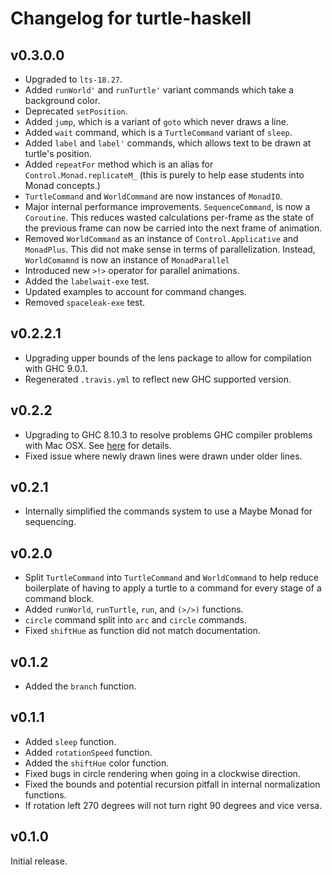 # Changelog for turtle-haskell

## v0.3.0.0

* Upgraded to `lts-18.27`.
* Added `runWorld'` and `runTurtle'` variant commands which take a background color.
* Deprecated `setPosition`.
* Added `jump`, which is a variant of `goto` which never draws a line.
* Added `wait` command, which is a `TurtleCommand` variant of `sleep`.
* Added `label` and `label'` commands, which allows text to be drawn at turtle's position.
* Added `repeatFor` method which is an alias for `Control.Monad.replicateM_` (this is purely 
  to help ease students into Monad concepts.)
* `TurtleCommand` and `WorldCommand` are now instances of `MonadIO`.
* Major internal performance improvements. `SequenceCommand`, is now a `Coroutine`. 
  This reduces wasted calculations per-frame as the state of the previous frame 
  can now be carried into the next frame of animation.
* Removed `WorldCommand` as an instance of `Control.Applicative` and `MonadPlus`. This did not
  make sense in terms of parallelization. Instead, `WorldComamnd` is now an instance of `MonadParallel`
* Introduced new `>!>` operator for parallel animations.
* Added the `labelwait-exe` test.
* Updated examples to account for command changes.
* Removed `spaceleak-exe` test.

## v0.2.2.1

* Upgrading upper bounds of the lens package to allow for compilation with GHC
  9.0.1.
* Regenerated `.travis.yml` to reflect new GHC supported version.

## v0.2.2

* Upgrading to GHC 8.10.3 to resolve problems GHC compiler problems with Mac 
OSX. See [here](https://gitlab.haskell.org/ghc/ghc/-/issues/18446) for details.
* Fixed issue where newly drawn lines were drawn under older lines.

## v0.2.1

* Internally simplified the commands system to use a Maybe Monad for sequencing.

## v0.2.0

* Split `TurtleCommand` into `TurtleCommand` and `WorldCommand` to help reduce
  boilerplate of having to apply a turtle to a command for every stage of a
  command block.
* Added `runWorld`, `runTurtle`, `run`, and `(>/>)` functions.
* `circle` command split into `arc` and `circle` commands.
* Fixed `shiftHue` as function did not match documentation.

## v0.1.2

* Added the `branch` function.

## v0.1.1

* Added `sleep` function.
* Added `rotationSpeed` function.
* Added the `shiftHue` color function.
* Fixed bugs in circle rendering when going in a clockwise direction.
* Fixed the bounds and potential recursion pitfall in internal normalization
  functions.
* If rotation left 270 degrees will not turn right 90 degrees and vice versa.

## v0.1.0

Initial release.
